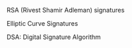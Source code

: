 RSA (Rivest Shamir Adleman) signatures

Elliptic Curve Signatures

DSA: Digital Signature Algorithm
